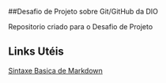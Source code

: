 ##Desafio de Projeto sobre Git/GitHub da DIO

Repositorio criado para o Desafio de Projeto

## Links Utéis
[Sintaxe Basica de Markdown](https://www.markdownguide.org/basic-syntax/)

